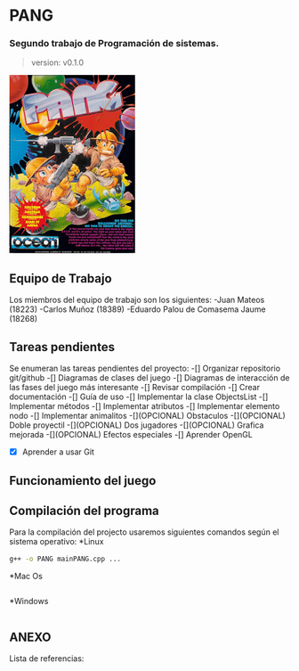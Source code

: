 # **PANG**
### Segundo trabajo de Programación de sistemas.
> version: v0.1.0

![Portada de Pang Atari](./imag/Videojuego%20Pang.jpg)

## Equipo de Trabajo
Los miembros del equipo de trabajo son los siguientes:
-Juan Mateos (18223)
-Carlos Muñoz (18389)
-Eduardo Palou de Comasema Jaume (18268)

## Tareas pendientes
Se enumeran las tareas pendientes del proyecto:
-[] Organizar repositorio git/github
-[] Diagramas de clases del juego
-[] Diagramas de interacción de las fases del juego más interesante
-[] Revisar compilación
-[] Crear documentación
-[] Guía de uso
-[] Implementar la clase ObjectsList
    -[] Implementar métodos
    -[] Implementar atributos
    -[] Implementar elemento nodo
-[] Implementar animalitos
-[]\(OPCIONAL) Obstaculos
-[]\(OPCIONAL) Doble proyectil
-[]\(OPCIONAL) Dos jugadores
-[]\(OPCIONAL) Grafica mejorada
-[]\(OPCIONAL) Efectos especiales
-[] Aprender OpenGL
-[x] Aprender a usar Git

## Funcionamiento del juego

## Compilación del programa
Para la compilación del projecto usaremos siguientes comandos según el sistema operativo:
*Linux
```bash
g++ -o PANG mainPANG.cpp ...
```
*Mac Os
```bash

```
*Windows
```bash

```
## ANEXO
Lista de referencias:


